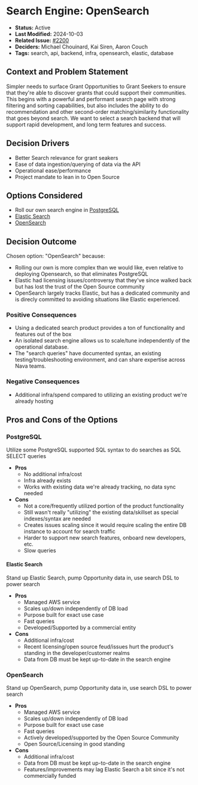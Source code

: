 # Search Engine: OpenSearch

- **Status:** Active <!-- REQUIRED -->
- **Last Modified:** 2024-10-03 <!-- REQUIRED -->
- **Related Issue:** [#2200](https://github.com/HHS/simpler-grants-gov/issues/2200) <!-- RECOMMENDED -->
- **Deciders:** Michael Chouinard, Kai Siren, Aaron Couch <!-- REQUIRED -->
- **Tags:** search, api, backend, infra, opensearch, elastic, database <!-- OPTIONAL -->

## Context and Problem Statement

Simpler needs to surface Grant Opportunities to Grant Seekers to ensure that they're able to discover grants that could support their communities. This begins with a powerful and performant search page with strong filtering and sorting capabilities, but also includes the ability to do recommendation and other second-order matching/similarity functionality that goes beyond search. We want to select a search backend that will support rapid development, and long term features and success.

## Decision Drivers <!-- RECOMMENDED -->

- Better Search relevance for grant seakers
- Ease of data ingestion/querying of data via the API
- Operational ease/performance
- Project mandate to lean in to Open Source

## Options Considered

- Roll our own search engine in [PostgreSQL](https://postgresql.org)
- [Elastic Search](https://www.elastic.co/)
- [OpenSearch](https://opensearch.org/)

## Decision Outcome <!-- REQUIRED -->

Chosen option: "OpenSearch" because:

- Rolling our own is more complex than we would like, even relative to deploying Opensearch, so that eliminates PostgreSQL
- Elastic had licensing issues/controversy that they've since walked back but has lost the trust of the Open Source community
- OpenSearch largely tracks Elastic, but has a dedicated community and is direcly committed to avoiding situations like Elastic experienced.

### Positive Consequences <!-- OPTIONAL -->

- Using a dedicated search product provides a ton of functionality and features out of the box
- An isolated search engine allows us to scale/tune independently of the operational database.
- The "search queries" have documented syntax, an existing testing/troubleshooting environment, and can share expertise across Nava teams.

### Negative Consequences <!-- OPTIONAL -->

- Additional infra/spend compared to utilizing an existing product we're already hosting

## Pros and Cons of the Options <!-- OPTIONAL -->

### PostgreSQL

Utilize some PostgreSQL supported SQL syntax to do searches as SQL SELECT queries <!-- OPTIONAL -->

- **Pros**
  - No additional infra/cost
  - Infra already exists
  - Works with existing data we're already tracking, no data sync needed
- **Cons**
  - Not a core/frequently utilized portion of the product functionality
  - Still wasn't really "utilizing" the existing data/skillset as special indexes/syntax are needed
  - Creates issues scaling since it would require scaling the entire DB instance to account for search traffic
  - Harder to support new search features, onboard new developers, etc.
  - Slow queries

#### Elastic Search

Stand up Elastic Search, pump Opportunity data in, use search DSL to power search <!-- OPTIONAL -->

- **Pros**
  - Managed AWS service
  - Scales up/down independently of DB load
  - Purpose built for exact use case
  - Fast queries
  - Developed/Supported by a commercial entity
- **Cons**
  - Additional infra/cost
  - Recent licensing/open source feud/issues hurt the product's standing in the developer/customer realms
  - Data from DB must be kept up-to-date in the search engine

### OpenSearch

Stand up OpenSearch, pump Opportunity data in, use search DSL to power search <!-- OPTIONAL -->

- **Pros**
  - Managed AWS service
  - Scales up/down independently of DB load
  - Purpose built for exact use case
  - Fast queries
  - Actively developed/supported by the Open Source Community
  - Open Source/Licensing in good standing
- **Cons**
  - Additional infra/cost
  - Data from DB must be kept up-to-date in the search engine
  - Features/improvements may lag Elastic Search a bit since it's not commercially funded

